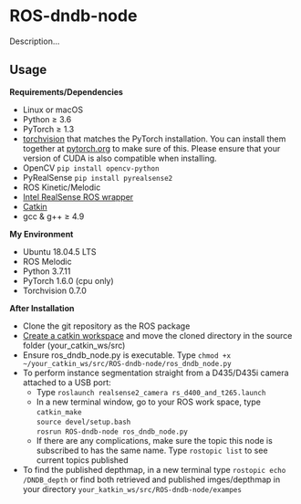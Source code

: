 # ROS-dndb-node
Description...

## Usage

**Requirements/Dependencies**

- Linux or macOS
- Python ≥ 3.6
- PyTorch ≥ 1.3
- [torchvision](https://github.com/pytorch/vision/) that matches the PyTorch installation.
	You can install them together at [pytorch.org](https://pytorch.org) to make sure of this.
  Please ensure that your version of CUDA is also compatible when installing.
- OpenCV `pip install opencv-python`
- PyRealSense `pip install pyrealsense2`
- ROS Kinetic/Melodic
- [Intel RealSense ROS wrapper](https://github.com/IntelRealSense/realsense-ros)
- [Catkin](www.ros.org/wiki/catkin#Installing_catkin)
- gcc & g++ ≥ 4.9

**My Environment**

- Ubuntu 18.04.5 LTS
- ROS Melodic
- Python 3.7.11
- PyTorch 1.6.0 (cpu only)
- Torchvision 0.7.0

**After Installation**
* Clone the git repository as the ROS package
* [Create a catkin workspace](http://wiki.ros.org/catkin/Tutorials/create_a_workspace) and move the cloned directory in the source folder (your_catkin_ws/src)
* Ensure ros_dndb_node.py is executable. Type `chmod +x ~/your_catkin_ws/src/ROS-dndb-node/ros_dndb_node.py`
* To perform instance segmentation straight from a D435/D435i camera attached to a USB port:
  * Type `roslaunch realsense2_camera rs_d400_and_t265.launch`
  * In a new terminal window, go to your ROS work space, type<br />
    `catkin_make`<br />
    `source devel/setup.bash`<br />
    `rosrun ROS-dndb-node ros_dndb_node.py`
  * If there are any complications, make sure the topic this node is subscribed to has the same name. Type `rostopic list` to see current topics published
* To find the published depthmap, in a new terminal type `rostopic echo /DNDB_depth` or find both retrieved and published imges/depthmap in your directory `your_katkin_ws/src/ROS-dndb-node/exampes`
